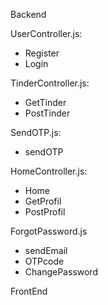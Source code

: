 Backend

UserController.js:
- Register
- Login

TinderController.js:
- GetTinder
- PostTinder

SendOTP.js:
- sendOTP

HomeController.js:
- Home
- GetProfil
- PostProfil

ForgotPassword.js
- sendEmail
- OTPcode
- ChangePassword

FrontEnd


